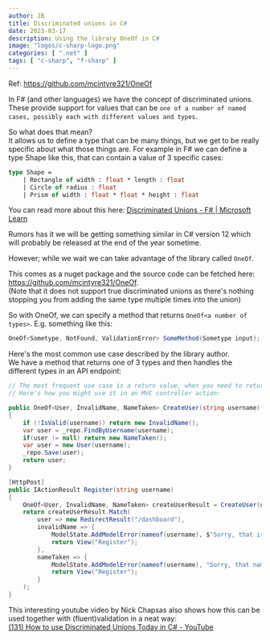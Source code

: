 ```yaml
---
author: JB
title: Discriminated unions in C#
date: 2023-03-17
description: Using the library OneOf in C#
image: "logos/c-sharp-logo.png"
categories: [ ".net" ]
tags: [ "c-sharp", "f-sharp" ]
---
```


Ref: https://github.com/mcintyre321/OneOf

In F# (and other languages) we have the concept of discriminated unions. These provide support for values that can be `one of a number of named cases, possibly each with different values and types`.

So what does that mean? \
 It allows us to define a type that can be many things, but we get to be really specific about what those things are.
For example in F# we can define a type Shape like this, that can contain a value of 3 specific cases:

```fs
type Shape = 
    | Rectangle of width : float * length : float
    | Circle of radius : float
    | Prism of width : float * float * height : float
```

You can read more about this here: [Discriminated Unions - F# | Microsoft Learn](https://learn.microsoft.com/en-us/dotnet/fsharp/language-reference/discriminated-unions)

Rumors has it we will be getting something similar in C# version 12 which will probably be released at the end of the year sometime.

However; while we wait we can take advantage of the library called `OneOf`. 

This comes as a nuget package and the source code can be fetched here: https://github.com/mcintyre321/OneOf. \
(Note that it does not support true discriminated unions as there's nothing stopping you from adding the same type multiple times into the union)

So with OneOf, we can specify a method that returns `OneOf<a number of types>`. E.g. something like this:

```cs
OneOf<Sometype, NotFound, ValidationError> SomeMethod(Sometype input);
```

Here's the most common use case described by the library author. \
We have a method that returns one of 3 types and then handles the different types in an API endpoint:

```cs
// The most frequent use case is a return value, when you need to return different results from a method.
// Here's how you might use it in an MVC controller action:

public OneOf<User, InvalidName, NameTaken> CreateUser(string username)
{
    if (!IsValid(username)) return new InvalidName();
    var user = _repo.FindByUsername(username);
    if(user != null) return new NameTaken();
    var user = new User(username);
    _repo.Save(user);
    return user;
}

[HttpPost]
public IActionResult Register(string username)
{
    OneOf<User, InvalidName, NameTaken> createUserResult = CreateUser(username);
    return createUserResult.Match(
        user => new RedirectResult("/dashboard"),
        invalidName => {
            ModelState.AddModelError(nameof(username), $"Sorry, that is not a valid username.");
            return View("Register");
        },
        nameTaken => {
            ModelState.AddModelError(nameof(username), "Sorry, that name is already in use.");
            return View("Register");
        }
    );
}
```

This interesting youtube video by Nick Chapsas also shows how this can be used together with (fluent)validation in a neat way: \
[(131) How to use Discriminated Unions Today in C# - YouTube](https://www.youtube.com/watch?v=7z-xjijYfcI)